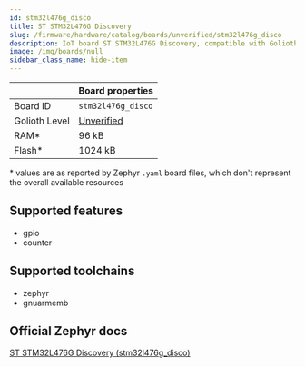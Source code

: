```yaml
---
id: stm32l476g_disco
title: ST STM32L476G Discovery
slug: /firmware/hardware/catalog/boards/unverified/stm32l476g_disco
description: IoT board ST STM32L476G Discovery, compatible with Golioth at unverified level.
image: /img/boards/null
sidebar_class_name: hide-item
---
```


[//]: # (This is an auto-generated file, do not edit! Changes to it will be lost upon re-generation)



|                | Board properties     |
| -------------  | -------------------- |
| Board ID       | `stm32l476g_disco` |
| Golioth Level  | [Unverified](/firmware/hardware#unverified-boards) |
| RAM*           | 96 kB |
| Flash*         | 1024 kB |

\* values are as reported by Zephyr `.yaml` board files, which don't represent the overall available resources



## Supported features

* gpio
* counter

## Supported toolchains

* zephyr
* gnuarmemb

## Official Zephyr docs

[ST STM32L476G Discovery (stm32l476g_disco)](https://docs.zephyrproject.org/latest/boards/st/stm32l476g_disco/doc/index.html)
